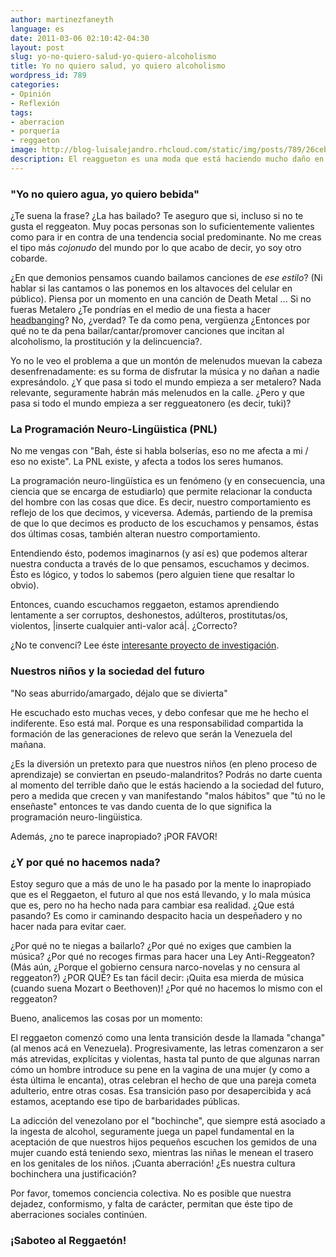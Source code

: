 ```yaml
---
author: martinezfaneyth
language: es
date: 2011-03-06 02:10:42-04:30
layout: post
slug: yo-no-quiero-salud-yo-quiero-alcoholismo
title: Yo no quiero salud, yo quiero alcoholismo
wordpress_id: 789
categories:
- Opinión
- Reflexión
tags:
- aberracion
- porquería
- reggaeton
image: http://blog-luisalejandro.rhcloud.com/static/img/posts/789/26cebb59471d15231a19f147ef4ea365.jpg
description: El reaggueton es una moda que está haciendo mucho daño en nuestra sociedad.
---
```


### "Yo no quiero agua, yo quiero bebida"

¿Te suena la frase? ¿La has bailado? Te aseguro que si, incluso si no te gusta el reggeaton. Muy pocas personas son lo suficientemente valientes como para ir en contra de una tendencia social predominante. No me creas el tipo más _cojonudo_ del mundo por lo que acabo de decir, yo soy otro cobarde.

¿En que demonios pensamos cuando bailamos canciones de _ese estilo_? (Ni hablar si las cantamos o las ponemos en los altavoces del celular en público). Piensa por un momento en una canción de Death Metal ... Si no fueras Metalero ¿Te pondrías en el medio de una fiesta a hacer [headbanging](http://es.wikipedia.org/wiki/Headbanging)? No, ¿verdad? Te da como pena, vergüenza ¿Entonces por qué no te da pena bailar/cantar/promover canciones que incitan al alcoholismo, la prostitución y la delincuencia?.

Yo no le veo el problema a que un montón de melenudos muevan la cabeza desenfrenadamente: es su forma de disfrutar la música y no dañan a nadie expresándolo. ¿Y que pasa si todo el mundo empieza a ser metalero? Nada relevante, seguramente habrán más melenudos en la calle. ¿Pero y que pasa si todo el mundo empieza a ser reggueatonero (es decir, tuki)?

<!-- more -->

### La Programación Neuro-Lingüistica (PNL)

No me vengas con "Bah, éste si habla bolserías, eso no me afecta a mi / eso no existe". La PNL existe, y afecta a todos los seres humanos.

La programación neuro-lingüística es un fenómeno (y en consecuencia, una ciencia que se encarga de estudiarlo) que permite relacionar la conducta del hombre con las cosas que dice. Es decir, nuestro comportamiento es reflejo de los que decimos, y viceversa. Además, partiendo de la premisa de que lo que decimos es producto de los escuchamos y pensamos, éstas dos últimas cosas, también alteran nuestro comportamiento.

Entendiendo ésto, podemos imaginarnos (y así es) que podemos alterar nuestra conducta a través de lo que pensamos, escuchamos y decimos. Ésto es lógico, y todos lo sabemos (pero alguien tiene que resaltar lo obvio).

Entonces, cuando escuchamos reggaeton, estamos aprendiendo lentamente a ser corruptos, deshonestos, adúlteros, prostitutas/os, violentos, |inserte cualquier anti-valor acá|. ¿Correcto?

¿No te convencí? Lee éste [interesante proyecto de investigación](http://www.monografias.com/trabajos60/influencia-reggaeton-estudiantes/influencia-reggaeton-estudiantes.shtml).

### Nuestros niños y la sociedad del futuro

<span class="figure figure-right-30" data-figure-src="http://blog-luisalejandro.rhcloud.com/static/img/posts/789/5264824516481de5be7dd5987bde0985.jpg" data-figure-href="http://blog-luisalejandro.rhcloud.com/static/img/posts/789/5264824516481de5be7dd5987bde0985.jpg"></span>

"No seas aburrido/amargado, déjalo que se divierta"

He escuchado esto muchas veces, y debo confesar que me he hecho el indiferente. Eso está mal. Porque es una responsabilidad compartida la formación de las generaciones de relevo que serán la Venezuela del mañana.

¿Es la diversión un pretexto para que nuestros niños (en pleno proceso de aprendizaje) se conviertan en pseudo-malandritos? Podrás no darte cuenta al momento del terrible daño que le estás haciendo a la sociedad del futuro, pero a medida que crecen y van manifestando "malos hábitos" que "tú no le enseñaste" entonces te vas dando cuenta de lo que significa la programación neuro-lingüistica.

Además, ¿no te parece inapropiado? ¡POR FAVOR!

### ¿Y por qué no hacemos nada?

Estoy seguro que a más de uno le ha pasado por la mente lo inapropiado que es el Reggaeton, el futuro al que nos está llevando, y lo mala música que es, pero no ha hecho nada para cambiar esa realidad. ¿Que está pasando? Es como ir caminando despacito hacia un despeñadero y no hacer nada para evitar caer.

¿Por qué no te niegas a bailarlo? ¿Por qué no exiges que cambien la música? ¿Por qué no recoges firmas para hacer una Ley Anti-Reggeaton? (Más aún, ¿Porque el gobierno censura narco-novelas y no censura al reggeaton?) ¿POR QUÉ? Es tan fácil decir: ¡Quita esa mierda de música (cuando suena Mozart o Beethoven)! ¿Por qué no hacemos lo mismo con el reggeaton?

Bueno, analicemos las cosas por un momento:

El reggaeton comenzó como una lenta transición desde la llamada "changa" (al menos acá en Venezuela). Progresivamente, las letras comenzaron a ser más atrevidas, explícitas y violentas, hasta tal punto de que algunas narran cómo un hombre introduce su pene en la vagina de una mujer (y como a ésta última le encanta), otras celebran el hecho de que una pareja cometa adulterio, entre otras cosas. Esa transición paso por desapercibida y acá estamos, aceptando ese tipo de barbaridades públicas.

La adicción del venezolano por el "bochinche", que siempre está asociado a la ingesta de alcohol, seguramente juega un papel fundamental en la aceptación de que nuestros hijos pequeños escuchen los gemidos de una mujer cuando está teniendo sexo, mientras las niñas le menean el trasero en los genitales de los niños. ¡Cuanta aberración! ¿Es nuestra cultura bochinchera una justificación?

Por favor, tomemos conciencia colectiva. No es posible que nuestra dejadez, conformismo, y falta de carácter, permitan que éste tipo de aberraciones sociales continúen.

### ¡Saboteo al Reggaetón!
